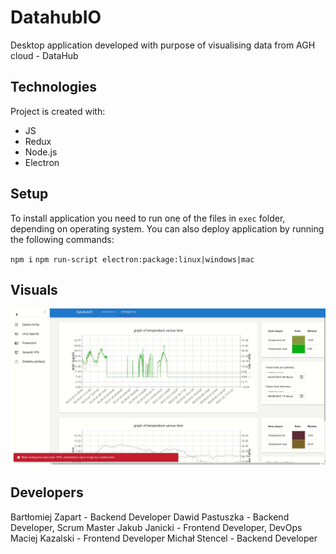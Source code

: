 # DatahubIO

Desktop application developed with purpose of visualising data from AGH cloud - DataHub

## Technologies

Project is created with:
* JS
* Redux
* Node.js
* Electron

## Setup

To install application you need to run one of the files in `exec` folder, depending on operating system.
You can also deploy application by running the following commands:

`
npm i
`
`
npm run-script electron:package:linux|windows|mac
`

## Visuals

![](visuals.gif)

## Developers

Bartłomiej Zapart - Backend Developer
Dawid Pastuszka - Backend Developer, Scrum Master
Jakub Janicki - Frontend Developer, DevOps
Maciej Kazalski - Frontend Developer
Michał Stencel - Backend Developer
